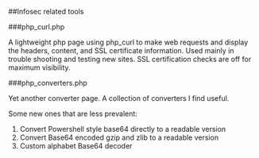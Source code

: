 ##Infosec related tools

###php_curl.php

A lightweight php page using php_curl to make web requests and display the headers, content, and SSL certificate information.
Used mainly in trouble shooting and testing new sites. SSL certification checks are off for maximum visibility.

###php_converters.php

Yet another converter page. A collection of converters I find useful.

Some new ones that are less prevalent:
1. Convert Powershell style base64 directly to a readable version
2. Convert Base64 encoded gzip and zlib to a readable version
3. Custom alphabet Base64 decoder


